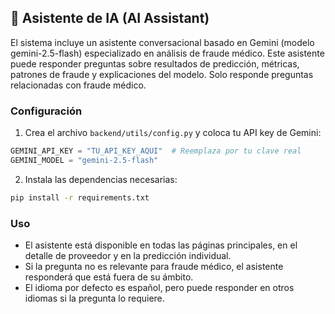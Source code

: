 ## 🤖 Asistente de IA (AI Assistant)

El sistema incluye un asistente conversacional basado en Gemini (modelo gemini-2.5-flash) especializado en análisis de fraude médico. Este asistente puede responder preguntas sobre resultados de predicción, métricas, patrones de fraude y explicaciones del modelo. Solo responde preguntas relacionadas con fraude médico.

### Configuración

1. Crea el archivo `backend/utils/config.py` y coloca tu API key de Gemini:

```python
GEMINI_API_KEY = "TU_API_KEY_AQUI"  # Reemplaza por tu clave real
GEMINI_MODEL = "gemini-2.5-flash"
```

2. Instala las dependencias necesarias:

```bash
pip install -r requirements.txt
```

### Uso

- El asistente está disponible en todas las páginas principales, en el detalle de proveedor y en la predicción individual.
- Si la pregunta no es relevante para fraude médico, el asistente responderá que está fuera de su ámbito.
- El idioma por defecto es español, pero puede responder en otros idiomas si la pregunta lo requiere. 